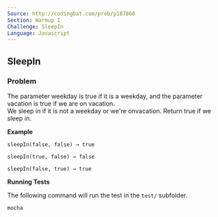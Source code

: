 ```yaml
---
Source: http://codingbat.com/prob/p187868
Section: Warmup 1
Challenge: SleepIn
Language: Javascript
---
```


## SleepIn

### Problem

The parameter weekday is true if it is a weekday, and the parameter vacation is true if we are on vacation. <br>
We sleep in if it is not a weekday or we're onvacation. Return true if we sleep in.

**Example**

```
sleepIn(false, false) → true

sleepIn(true, false) → false

sleepIn(false, true) → true
```

**Running Tests**

The following command will run the test in the `test/` subfolder.
```
mocha
```
